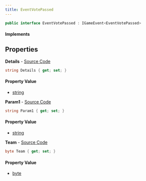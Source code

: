 ```yaml
---
title: EventVotePassed
---
```


```csharp
public interface EventVotePassed : IGameEvent<EventVotePassed>
```

#### Implements

## Properties

**Details** - [Source Code](https://github.com/swiftly-solution/swiftlys2/blob/main/managed/src/SwiftlyS2.Generated/GameEvents/Interfaces/EventVotePassed.cs#L20)

```csharp
string Details { get; set; }
```

#### Property Value

- [string](https://learn.microsoft.com/dotnet/api/system.string)

**Param1** - [Source Code](https://github.com/swiftly-solution/swiftlys2/blob/main/managed/src/SwiftlyS2.Generated/GameEvents/Interfaces/EventVotePassed.cs#L25)

```csharp
string Param1 { get; set; }
```

#### Property Value

- [string](https://learn.microsoft.com/dotnet/api/system.string)

**Team** - [Source Code](https://github.com/swiftly-solution/swiftlys2/blob/main/managed/src/SwiftlyS2.Generated/GameEvents/Interfaces/EventVotePassed.cs#L30)

```csharp
byte Team { get; set; }
```

#### Property Value

- [byte](https://learn.microsoft.com/dotnet/api/system.byte)

